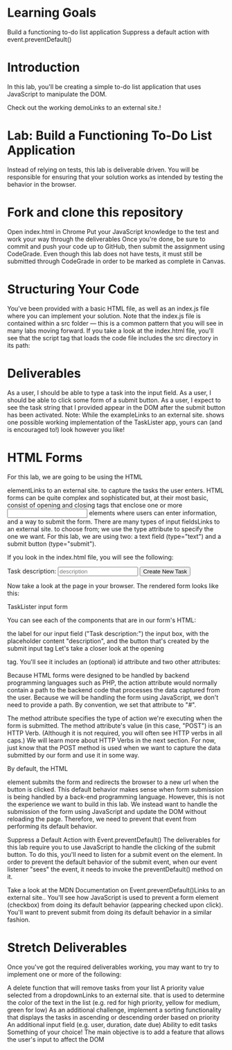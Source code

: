 # Learning Goals
Build a functioning to-do list application
Suppress a default action with event.preventDefault()

# Introduction
In this lab, you'll be creating a simple to-do list application that uses JavaScript to manipulate the DOM.

Check out the working demoLinks to an external site.!

# Lab: Build a Functioning To-Do List Application
Instead of relying on tests, this lab is deliverable driven. You will be responsible for ensuring that your solution works as intended by testing the behavior in the browser.

# Fork and clone this repository
Open index.html in Chrome
Put your JavaScript knowledge to the test and work your way through the deliverables
Once you're done, be sure to commit and push your code up to GitHub, then submit the assignment using CodeGrade. Even though this lab does not have tests, it must still be submitted through CodeGrade in order to be marked as complete in Canvas.

# Structuring Your Code
You've been provided with a basic HTML file, as well as an index.js file where you can implement your solution. Note that the index.js file is contained within a src folder — this is a common pattern that you will see in many labs moving forward. If you take a look at the index.html file, you'll see that the script tag that loads the code file includes the src directory in its path:

<script src="./src/index.js"></script>

# Deliverables
As a user, I should be able to type a task into the input field.
As a user, I should be able to click some form of a submit button.
As a user, I expect to see the task string that I provided appear in the DOM after the submit button has been activated.
Note: While the exampleLinks to an external site. shows one possible working implementation of the TaskLister app, yours can (and is encouraged to!) look however you like!

# HTML Forms
For this lab, we are going to be using the HTML <form> elementLinks to an external site. to capture the tasks the user enters. HTML forms can be quite complex and sophisticated but, at their most basic, consist of opening and closing <form> tags that enclose one or more <input> elements where users can enter information, and a way to submit the form. There are many types of input fieldsLinks to an external site. to choose from; we use the type attribute to specify the one we want. For this lab, we are using two: a text field (type="text") and a submit button (type="submit").

If you look in the index.html file, you will see the following:

<form id="create-task-form" action="#" method="POST">
  <label for="new-task-description">Task description:</label>
  <input
    type="text"
    id="new-task-description"
    name="new-task-description"
    placeholder="description"
  />
  <input type="submit" value="Create New Task" />
</form>
Now take a look at the page in your browser. The rendered form looks like this:

TaskLister input form

You can see each of the components that are in our form's HTML:

the label for our input field ("Task description:")
the input box, with the placeholder content "description", and
the button that's created by the submit input tag
Let's take a closer look at the opening <form> tag. You'll see it includes an (optional) id attribute and two other attributes:

<form id="create-task-form" action="#" method="POST"></form>
Because HTML forms were designed to be handled by backend programming languages such as PHP, the action attribute would normally contain a path to the backend code that processes the data captured from the user. Because we will be handling the form using JavaScript, we don't need to provide a path. By convention, we set that attribute to "#".

The method attribute specifies the type of action we're executing when the form is submitted. The method attribute's value (in this case, "POST") is an HTTP Verb. (Although it is not required, you will often see HTTP verbs in all caps.) We will learn more about HTTP Verbs in the next section. For now, just know that the POST method is used when we want to capture the data submitted by our form and use it in some way.

By default, the HTML <form> element submits the form and redirects the browser to a new url when the <submit> button is clicked. This default behavior makes sense when form submission is being handled by a back-end programming language. However, this is not the experience we want to build in this lab. We instead want to handle the submission of the form using JavaScript and update the DOM without reloading the page. Therefore, we need to prevent that event from performing its default behavior.

Suppress a Default Action with Event.preventDefault()
The deliverables for this lab require you to use JavaScript to handle the clicking of the submit button. To do this, you'll need to listen for a submit event on the <form> element. In order to prevent the default behavior of the submit event, when our event listener "sees" the event, it needs to invoke the preventDefault() method on it.

Take a look at the MDN Documentation on Event.preventDefault()Links to an external site.. You'll see how JavaScript is used to prevent a form element (checkbox) from doing its default behavior (appearing checked upon click). You'll want to prevent submit from doing its default behavior in a similar fashion.

# Stretch Deliverables
Once you've got the required deliverables working, you may want to try to implement one or more of the following:

A delete function that will remove tasks from your list
A priority value selected from a dropdownLinks to an external site. that is used to determine the color of the text in the list (e.g. red for high priority, yellow for medium, green for low)
As an additional challenge, implement a sorting functionality that displays the tasks in ascending or descending order based on priority
An additional input field (e.g. user, duration, date due)
Ability to edit tasks
Something of your choice! The main objective is to add a feature that allows the user's input to affect the DOM
